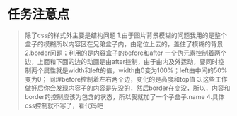 # 任务注意点
>除了css的样式外主要是结构问题
1.由于图片背景模糊的问题我用的是整个盒子的模糊所以内容区在兄弟盒子内，由定位上去的，盖住了模糊的背景
2.border问题；利用的是内容盒子的before和after 一个伪元素控制着两个边，上面和下面的边的动画是由after控制，由于由内及外运动，要同时控制两个属性就是width和left的值，width由0变为100%；left由中间的50%变为0；
同理before控制着左右两个边，变化的是高度和top值
3.这些工作做好后你会发现内容子的内容是先没的，然后border在变没，所以，内容和border的控制应该为包含的状态，所以我就加了一个子盒子.name
4.具体css控制就不写了，看代码吧


